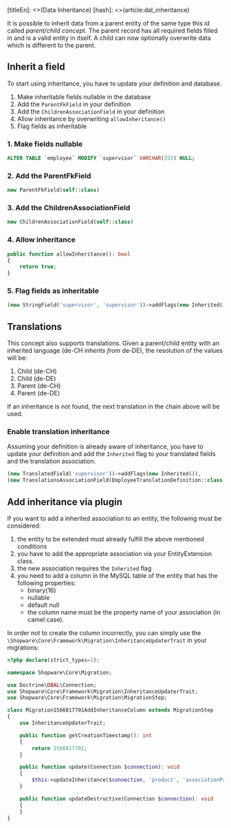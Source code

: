 [titleEn]: <>(Data Inheritance)
[hash]: <>(article:dal_inheritance)

It is possible to inherit data from a parent entity of the same type this id called *parent/child concept*. The parent record has all required fields filled in and is a valid entity in itself. A child can now optionally overwrite data which is different to the parent.

## Inherit a field

To start using inheritance, you have to update your definition and database.

1. Make inheritable fields nullable in the database
2. Add the `ParentFkField` in your definition
3. Add the `ChildrenAssociationField` in your definition
4. Allow inheritance by overwriting `allowInheritance()`
5. Flag fields as inheritable

### 1. Make fields nullable

```sql
ALTER TABLE `employee` MODIFY `supervisor` VARCHAR(255) NULL;
```

### 2. Add the ParentFkField

```php
new ParentFkField(self::class)
```

### 3. Add the ChildrenAssociationField

```php
new ChildrenAssociationField(self::class)
```

### 4. Allow inheritance

```php
public function allowInheritance(): bool
{
    return true;
}
```

### 5. Flag fields as inheritable

```php
(new StringField('supervisor', 'supervisor'))->addFlags(new Inherited())
```

## Translations

This concept also supports translations. Given a parent/child entity with an
inherited language (de-CH *inherits from* de-DE), the resolution of the 
values will be:

1. Child (de-CH)
2. Child (de-DE)
3. Parent (de-CH)
4. Parent (de-DE)

If an inheritance is not found, the next translation in the chain above will
be used.

### Enable translation inheritance

Assuming your definition is already aware of inheritance, you have to update
your definition and add the `Inherited` flag to your translated fields and
the translation association.

```php
(new TranslatedField('supervisor'))->addFlags(new Inherited()),
(new TranslationsAssociationField(EmployeeTranslationDefinition::class))->addFlags(new Inherited()),
```

## Add inheritance via plugin
If you want to add a inherited association to an entity, the following must be considered:
1. the entity to be extended must already fulfill the above mentioned conditions
2. you have to add the appropriate association via your EntityExtension class.
3. the new association requires the `Inherited` flag
4. you need to add a column in the MySQL table of the entity that has the following properties:
    * binary(16) 
    * nullable
    * default null
    * the column name must be the property name of your association (in camel case).

In order not to create the column incorrectly, you can simply use the `\Shopware\Core\Framework\Migration\InheritanceUpdaterTrait` in your migrations:

```php
<?php declare(strict_types=1);

namespace Shopware\Core\Migration;

use Doctrine\DBAL\Connection;
use Shopware\Core\Framework\Migration\InheritanceUpdaterTrait;
use Shopware\Core\Framework\Migration\MigrationStep;

class Migration1566817701AddInheritanceColumn extends MigrationStep
{
    use InheritanceUpdaterTrait;

    public function getCreationTimestamp(): int
    {
        return 1566817701;
    }

    public function update(Connection $connection): void
    {
        $this->updateInheritance($connection, 'product', 'associationPropertyName');
    }

    public function updateDestructive(Connection $connection): void
    {
    }
}
```
